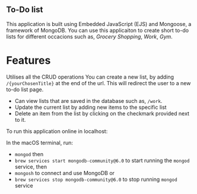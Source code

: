 ## To-Do list

This application is built using Embedded JavaScript (EJS) and Mongoose, a framework of MongoDB.
You can use this applicaiton to create short to-do lists for different occacions such as, _Grocery Shopping_, _Work_, _Gym_.

# Features

Utilises all the CRUD operations
You can create a new list, by adding `/{yourChosenTitle}` at the end of the url.
This will redirect the user to a new to-do list page.

- Can view lists that are saved in the database such as, `/work`.
- Update the current list by adding new items to the specific list
- Delete an item from the list by clicking on the checkmark provided next to it.

To run this application online in localhost:

In the macOS terminal, run:

- `mongod` then
- `brew services start mongodb-community@6.0` to start running the `mongod` service, then
- `mongosh` to connect and use MongoDB
  or
- `brew services stop mongodb-community@6.0` to stop running `mongod` service
